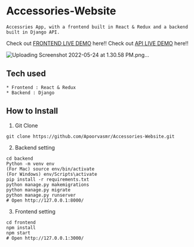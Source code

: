 # Accessories-Website
```
Accessries App, with a frontend built in React & Redux and a backend built in Django API.
```
Check out [FRONTEND LIVE DEMO](https://frontend-accessories-website.herokuapp.com/) here!!
Check out [API LIVE DEMO](https://backend-accessories-website.herokuapp.com/) here!!

![Uploading Screenshot 2022-05-24 at 1.30.58 PM.png…]()


## Tech used
```
* Frontend : React & Redux
* Backend : Django
```
## How to Install
1. Git Clone
```
git clone https://github.com/Apoorvasmr/Accessories-Website.git
```
2. Backend setting
```
cd backend
Python -m venv env
(For Mac) source env/bin/activate
(For Windows) env/Scripts\activate
pip install -r requirements.txt
python manage.py makemigrations
python manage.py migrate
python manage.py runserver
# Open http://127.0.0.1:8000/
```
3. Frontend setting
```
cd frontend
npm install
npm start
# Open http://127.0.0.1:3000/
```
